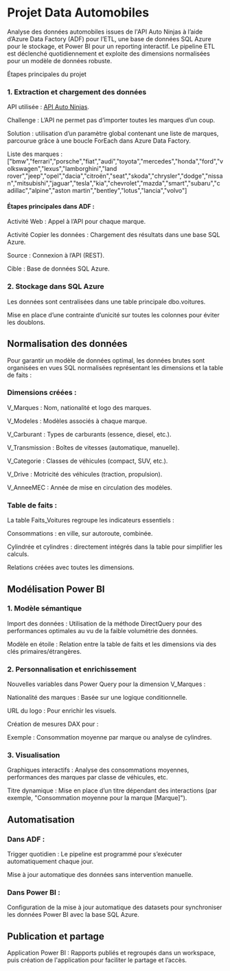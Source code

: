 # Projet Data Automobiles

Analyse des données automobiles issues de l'API Auto Ninjas à l’aide d’Azure Data Factory (ADF) pour l’ETL, une base de données SQL Azure pour le stockage, et Power BI pour un reporting interactif. Le pipeline ETL est déclenché quotidiennement et exploite des dimensions normalisées pour un modèle de données robuste.

Étapes principales du projet

### 1. Extraction et chargement des données
API utilisée : [API Auto Ninjas](https://api-ninjas.com/api).

Challenge : L’API ne permet pas d’importer toutes les marques d’un coup.

Solution : utilisation d’un paramètre global contenant une liste de marques, parcourue grâce à une boucle ForEach dans Azure Data Factory.

Liste des marques : 
["bmw","ferrari","porsche","fiat","audi","toyota","mercedes","honda","ford","volkswagen","lexus","lamborghini","land rover","jeep","opel","dacia","citroën","seat","skoda","chrysler","dodge","nissan","mitsubishi","jaguar","tesla","kia","chevrolet","mazda","smart","subaru","cadillac","alpine","aston martin","bentley","lotus","lancia","volvo"]

#### Étapes principales dans ADF :

Activité Web : Appel à l’API pour chaque marque.

Activité Copier les données : Chargement des résultats dans une base SQL Azure.

Source : Connexion à l’API (REST).

Cible : Base de données SQL Azure.

### 2. Stockage dans SQL Azure
Les données sont centralisées dans une table principale dbo.voitures.

Mise en place d’une contrainte d’unicité sur toutes les colonnes pour éviter les doublons.

## Normalisation des données
Pour garantir un modèle de données optimal, les données brutes sont organisées en vues SQL normalisées représentant les dimensions et la table de faits :

### Dimensions créées :

V_Marques : Nom, nationalité et logo des marques.

V_Modeles : Modèles associés à chaque marque.

V_Carburant : Types de carburants (essence, diesel, etc.).

V_Transmission : Boîtes de vitesses (automatique, manuelle).

V_Categorie : Classes de véhicules (compact, SUV, etc.).

V_Drive : Motricité des véhicules (traction, propulsion).

V_AnneeMEC : Année de mise en circulation des modèles.

### Table de faits :

La table Faits_Voitures regroupe les indicateurs essentiels :

Consommations : en ville, sur autoroute, combinée.

Cylindrée et cylindres : directement intégrés dans la table pour simplifier les calculs.

Relations créées avec toutes les dimensions.

## Modélisation Power BI

### 1. Modèle sémantique

Import des données : Utilisation de la méthode DirectQuery pour des performances optimales au vu de la faible volumétrie des données.

Modèle en étoile : Relation entre la table de faits et les dimensions via des clés primaires/étrangères.

### 2. Personnalisation et enrichissement

Nouvelles variables dans Power Query pour la dimension V_Marques :

Nationalité des marques : Basée sur une logique conditionnelle.

URL du logo : Pour enrichir les visuels.

Création de mesures DAX pour :

Exemple : Consommation moyenne par marque ou analyse de cylindres.

### 3. Visualisation

Graphiques interactifs : Analyse des consommations moyennes, performances des marques par classe de véhicules, etc.

Titre dynamique : Mise en place d’un titre dépendant des interactions (par exemple, "Consommation moyenne pour la marque [Marque]").

## Automatisation

### Dans ADF :

Trigger quotidien : Le pipeline est programmé pour s’exécuter automatiquement chaque jour.

Mise à jour automatique des données sans intervention manuelle.

### Dans Power BI :

Configuration de la mise à jour automatique des datasets pour synchroniser les données Power BI avec la base SQL Azure.

## Publication et partage

Application Power BI : Rapports publiés et regroupés dans un workspace, puis création de l'application pour faciliter le partage et l’accès.
